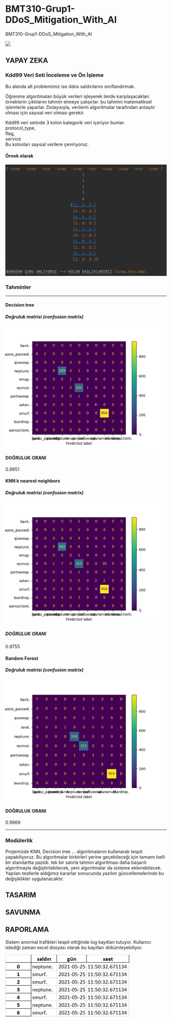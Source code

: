 # BMT310-Grup1-DDoS_Mitigation_With_AI
BMT310-Grup1-DDoS_Mitigation_With_AI

![](https://www.flowmon.com/CMSPages/GetFile.aspx?guid=4cec8e92-4689-4529-8fb7-5737d8b7340c&maxsidesize=2500)
## YAPAY ZEKA
### Kdd99 Veri Seti İnceleme ve Ön İşleme

Bu alanda alt problemimiz ise ddos saldırılarını sınıflandırmak.

Öğrenme algoritmaları büyük verileri işleyerek ilerde karşılaşacakları örneklerin çıktılarını tahmin etmeye çalışırlar.
bu tahmini matematiksel işlemlerle yaparlar. Dolayısıyla, verilerin algoritmalar tarafından anlaşılır olması 
için sayısal veri olması gerekir.
 

Kdd99 veri setinde 3 kolon kategorik veri içeriyor bunlar:<br/>
protocol_type,<br/>
flag,<br/>
service<br/>
Bu kolonları sayısal verilere çeviriyoruz.

#### Örnek olarak
![](Plotlar/KategorikVeriler.png)

### Tahminler

<hr/>

#### Decision tree

##### Doğruluk matrisi (confusion matrix)

![](Plotlar/DecisionTreeConfMat.png)

#### DOĞRULUK ORANI
0.9951

#### KNN k nearest neighbors

##### Doğruluk matrisi (confusion matrix)

![](Plotlar/KnnConfMat.png)

##### DOĞRULUK ORANI
0.9755

#### Random Forest 

##### Doğruluk matrisi (confusion matrix)

![](Plotlar/RandomForestConfMat.png)

#### DOĞRULUK ORANI

0.9969

<hr>

### Modülerlik

Projemizde KNN, Decision tree ... algoritmalarını kullanarak tespit yapabiliyoruz. Bu algoritmalar birbirleri
yerine geçebileceği için tamamı belli bir standartta yazıldı. tek bir satırla tahmin algoritması daha başarılı
algoritmayla değiştirilebilecek, yeni algoritmalar da sisteme eklenebilecek. 
Yapılan testlerle aldığımız kararlar sonucunda yazılım güncellemelerinde
bu değişiklikler uygulanacaktır.    

## TASARIM



## SAVUNMA

## RAPORLAMA

Sistem anormal trafikleri tespit ettiğinde log kayıtları tutuyor. Kullanıcı istediği zaman
excel dosyası olarak bu kayıtları dökümleyebiliyor.

![](Plotlar/rapor.png)